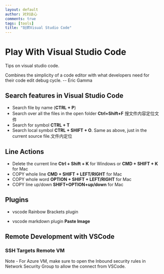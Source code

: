 ```yaml
---
layout: default
author: 对刘谈心
comments: true
tags: [tools]
title: "玩转Visual Studio Code"
---
```


# Play With Visual Studio Code

Tips on visual studio code.

Combines the simplicity of a code editor with what developers need for their code edit debug cycle.
-- Eric Gamma

## Search features in Visual Studio Code

- Search file by name (**CTRL + P**)
- Search over all the files in the open folder **Ctrl+Shift+F** 搜文件内容定位文件
- Search for symbol **CTRL + T**
- Search local symbol **CTRL + SHIFT + O**. Same as above, just in the current source file.文件内定位

## Line Actions

- Delete the current line **Ctrl + Shift + K** for Windows or **CMD + SHIFT + K** for Mac
- COPY whole line **CMD + SHIFT + LEFT/RIGHT** for Mac
- COPY whole word **OPTION + SHIFT + LEFT/RIGHT** for Mac
- COPY line up/down **SHIFT+OPTION+up/down** for Mac

## Plugins

- vscode Rainbow Brackets plugin

- vscode markdown plugin **Paste Image**


## Remote Development with VSCode

### SSH Targets Remote VM

Note - For Azure VM, make sure to open the Inbound security rules in Network Security Group to allow the connect from VSCode.
